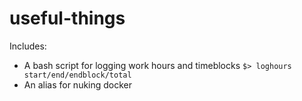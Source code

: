 # useful-things
Includes:
- A bash script for logging work hours and timeblocks
`$> loghours start/end/endblock/total`
- An alias for nuking docker
